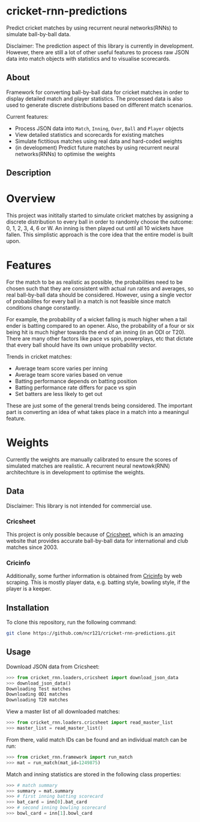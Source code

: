 # cricket-rnn-predictions
Predict cricket matches by using recurrent neural networks(RNNs) to simulate
ball-by-ball data.

Disclaimer: The prediction aspect of this library is currently in development.
However, there are still a lot of other useful features to process raw JSON
data into match objects with statistics and to visualise scorecards.

## About
Framework for converting ball-by-ball data for cricket matches in order to
display detailed match and player statistics. The processed data is also used
to generate discrete distributions based on different match scenarios.

Current features:
- Process JSON data into `Match`, `Inning`, `Over`, `Ball` and `Player` objects
- View detailed statistics and scorecards for existing matches
- Simulate fictitious matches using real data and hard-coded weights
- (in development) Predict future matches by using recurrent neural
networks(RNNs) to optimise the weights

## Description
# Overview
This project was inititally started to simulate cricket matches by assigning a
discrete distribution to every ball in order to randomly choose the outcome: 0,
1, 2, 3, 4, 6 or W. An inning is then played out until all 10 wickets have
fallen. This simplistic approach is the core idea that the entire model is
built upon.

# Features
For the match to be as realistic as possible, the probabilities need to be
chosen such that they are consistent with actual run rates and averages, so
real ball-by-ball data should be considered. However, using a single vector
of probabilites for every ball in a match is not feasible since match
conditions change constantly.

For example, the probability of a wicket falling is much higher when a tail
ender is batting compared to an opener. Also, the probability of a four or six
being hit is much higher towards the end of an inning (in an ODI or T20). There
are many other factors like pace vs spin, powerplays, etc that dictate that
every ball should have its own unique probability vector.

Trends in cricket matches:
- Average team score varies per inning
- Average team score varies based on venue
- Batting performance depends on batting position
- Batting performance rate differs for pace vs spin
- Set batters are less likely to get out

These are just some of the general trends being considered. The important part
is converting an idea of what takes place in a match into a meaningul feature.

# Weights
Currently the weights are manually calibrated to ensure the scores of simulated
matches are realistic. A recurrent neural newtowk(RNN) architechture is in
development to optimise the weights.

## Data
Disclaimer: This library is not intended for commercial use.

### Cricsheet
This project is only possible because of [Cricsheet](https://cricsheet.org),
which is an amazing website that provides accurate ball-by-ball data for
international and club matches since 2003.

### Cricinfo
Additionally, some further information is obtained from
[Cricinfo](https://www.espncricinfo.com) by web scraping. This is mostly
player data, e.g. batting style, bowling style, if the player is a keeper.

## Installation
To clone this repository, run the following command:

```bash
git clone https://github.com/ncr121/cricket-rnn-predictions.git
```

## Usage
Download JSON data from Cricsheet:

```python
>>> from cricket_rnn.loaders,cricsheet import download_json_data
>>> download_json_data()
Downloading Test matches
Downloading ODI matches
Downloading T20 matches
```

View a master list of all downloaded matches:
```python
>>> from cricket_rnn.loaders.cricsheet import read_master_list
>>> master_list = read_master_list()
```

From there, valid match IDs can be found and an individual match can be run:
```python
>>> from cricket_rnn.framework import run_match
>>> mat = run_match(mat_id=1249875)
```

Match and inning statistics are stored in the following class properties:
```python
>>> # match summary
>>> summary = mat.summary
>>> # first inning batting scorecard
>>> bat_card = inn[0].bat_card
>>> # second inning bowling scorecard
>>> bowl_card = inn[1].bowl_card
```